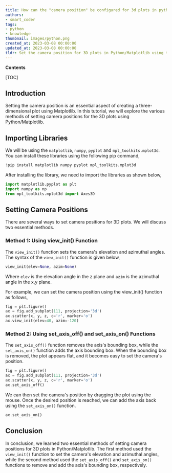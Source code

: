 ```yaml
---
title: How can the "camera position" be configured for 3d plots in python/matplotlib?
authors:
- smart_coder
tags:
- python
- knowledge
thumbnail: images/python.png
created_at: 2023-03-08 00:00:00
updated_at: 2023-03-08 00:00:00
tldr: Set the camera position for 3D plots in Python/Matplotlib using the `view\_init` function.
---
```


**Contents**

[TOC]

## Introduction 
Setting the camera position is an essential aspect of creating a three-dimensional plot using Matplotlib. In this tutorial, we will explore the various methods of setting camera positions for the 3D plots using Python/Matplotlib.

## Importing Libraries 
We will be using the `matplotlib`, `numpy`, `pyplot` and `mpl_toolkits.mplot3d`. You can install these libraries using the following pip command,

```python
!pip install matplotlib numpy pyplot mpl_toolkits.mplot3d
```

After installing the library, we need to import the libraries as shown below,

```python
import matplotlib.pyplot as plt
import numpy as np
from mpl_toolkits.mplot3d import Axes3D
```

## Setting Camera Positions
There are several ways to set camera positions for 3D plots. We will discuss two essential methods.

### Method 1: Using view_init() Function
The `view_init()` function sets the camera's elevation and azimuthal angles. The syntax of the `view_init()` function is given below,

```python
view_init(elev=None, azim=None)
```

Where `elev` is the elevation angle in the z plane and `azim` is the azimuthal angle in the x,y plane. 

For example, we can set the camera position using the view_init() function as follows,

```python
fig = plt.figure()
ax = fig.add_subplot(111, projection='3d')
ax.scatter(x, y, z, c='r', marker='o')
ax.view_init(elev=40, azim=-120)
```

### Method 2: Using set_axis_off() and set_axis_on() Functions

The `set_axis_off()` function removes the axis's bounding box, while the `set_axis_on()` function adds the axis bounding box. When the bounding box is removed, the plot appears flat, and it becomes easy to set the camera's position.

```python
fig = plt.figure()
ax = fig.add_subplot(111, projection='3d')
ax.scatter(x, y, z, c='r', marker='o')
ax.set_axis_off()
```

We can then set the camera's position by dragging the plot using the mouse. Once the desired position is reached, we can add the axis back using the `set_axis_on()` function. 

```python
ax.set_axis_on()
```


## Conclusion 
In conclusion, we learned two essential methods of setting camera positions for 3D plots in Python/Matplotlib. The first method used the `view_init()` function to set the camera's elevation and azimuthal angles, while the second method used the `set_axis_off()` and `set_axis_on()` functions to remove and add the axis's bounding box, respectively.
